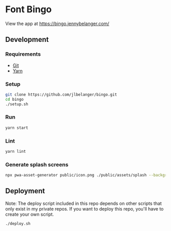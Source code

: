 # Font Bingo

View the app at https://bingo.jennybelanger.com/

## Development

### Requirements

- [Git](https://git-scm.com/)
- [Yarn](https://classic.yarnpkg.com/en/docs/install)

### Setup

``` bash
git clone https://github.com/jlbelanger/bingo.git
cd bingo
./setup.sh
```

### Run

``` bash
yarn start
```

### Lint

``` bash
yarn lint
```

### Generate splash screens

``` bash
npx pwa-asset-generator public/icon.png ./public/assets/splash --background "#999" --splash-only --type png --portrait-only --padding "20%"
```

## Deployment

Note: The deploy script included in this repo depends on other scripts that only exist in my private repos. If you want to deploy this repo, you'll have to create your own script.

``` bash
./deploy.sh
```
